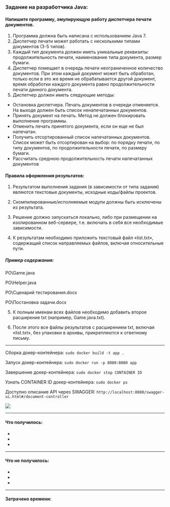 ### Задание на разработчика Java:

#### Напишите программу, эмулирующую работу диспетчера печати документов.

1. Программа должна быть написана с использованием Java 7.
2. Диспетчер печати может работать с несколькими типами документов (3-5 типов).
3. Каждый тип документа должен иметь уникальные реквизиты: продолжительность печати, наименование типа документа, размер бумаги.
4. Диспетчер помещает в очередь печати неограниченное количество документов. При этом каждый документ может быть обработан, только если в это же время не обрабатывается другой документ, время обработки каждого документа равно продолжительности печати данного документа.
5. Диспетчер должен иметь следующие методы:
* Остановка диспетчера. Печать документов в очереди отменяется. На выходе должен быть список ненапечатанных документов.
* Принять документ на печать. Метод не должен блокировать выполнение программы.
* Отменить печать принятого документа, если он еще не был напечатан.
* Получить отсортированный список напечатанных документов. Список может быть отсортирован на выбор: по порядку печати, по типу документов, по продолжительности печати, по размеру бумаги.
* Рассчитать среднюю продолжительность печати напечатанных документов

 

#### Правила оформления результатов:

1. Результатом выполнения задания (в зависимости от типа задания) являются текстовые документы, исходные коды/файлы проектов.

2. Скомпилированные/исполняемые модули должны быть исключены из результата.

3. Решение должно запускаться локально, либо при размещении на изолированном веб-сервере, т.е. включать в себя все необходимые зависимости.

4. К результатам необходимо приложить текстовый файл «list.txt», содержащий список направляемых файлов, включая относительные пути.

##### Пример содержания:

PO\Game.java

PO\Helper.java

PO\Сценарий тестирования.docx

PO\Постановка задачи.docx

5. К полным именам всех файлов необходимо добавить второе расширение txt (например, Game.java.txt).

6. После этого все файлы результатов с расширением txt, включая «list.txt», без упаковки в архивы, прикрепляются к ответному письму.

----

Сборка докер-контейнера: `sudo docker build -t app .`

Запуск докер-контейнера: `sudo docker run -p 8080:8080 app`

Завершение докер-контейнера: `sudo docker stop CONTAINER ID`

Узнать CONTAINER ID докер-контейнера: `sudo docker ps`

Доступно описание API через SWAGGER: `http://localhost:8080/swagger-ui.html#/document-controller`


<a href="https://priscree.ru/img/e1c9fb450395a3.png" target="_blank">
<img src="https://priscree.ru/img/e1c9fb450395a3.png" border="0"></a>

----

#### Что получилось:
*
*
*
----

#### Что не получилось:
*
*
*

----
#### Затрачено времени:

